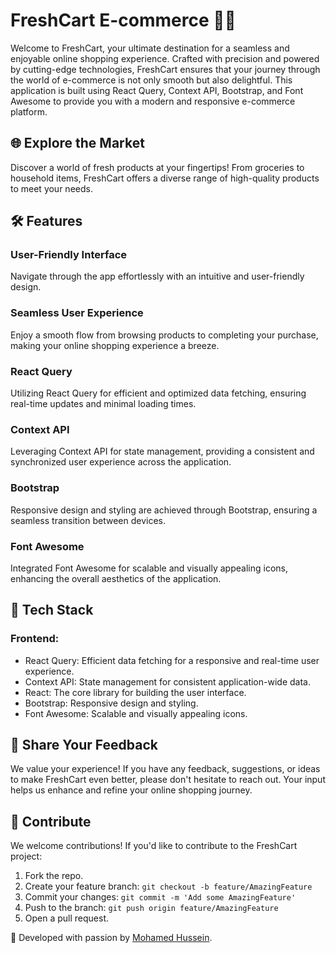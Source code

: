 # FreshCart E-commerce 🛒🌿
Welcome to FreshCart, your ultimate destination for a seamless and enjoyable online shopping experience. Crafted with precision and powered by cutting-edge technologies, FreshCart ensures that your journey through the world of e-commerce is not only smooth but also delightful. This application is built using React Query, Context API, Bootstrap, and Font Awesome to provide you with a modern and responsive e-commerce platform.

## 🌐 Explore the Market
Discover a world of fresh products at your fingertips! From groceries to household items, FreshCart offers a diverse range of high-quality products to meet your needs.

## 🛠️ Features
### User-Friendly Interface
Navigate through the app effortlessly with an intuitive and user-friendly design.

### Seamless User Experience
Enjoy a smooth flow from browsing products to completing your purchase, making your online shopping experience a breeze.

### React Query
Utilizing React Query for efficient and optimized data fetching, ensuring real-time updates and minimal loading times.

### Context API
Leveraging Context API for state management, providing a consistent and synchronized user experience across the application.

### Bootstrap
Responsive design and styling are achieved through Bootstrap, ensuring a seamless transition between devices.

### Font Awesome
Integrated Font Awesome for scalable and visually appealing icons, enhancing the overall aesthetics of the application.

## 🔧 Tech Stack
### Frontend:
- React Query: Efficient data fetching for a responsive and real-time user experience.
- Context API: State management for consistent application-wide data.
- React: The core library for building the user interface.
- Bootstrap: Responsive design and styling.
- Font Awesome: Scalable and visually appealing icons.
## 💬 Share Your Feedback
We value your experience! If you have any feedback, suggestions, or ideas to make FreshCart even better, please don't hesitate to reach out. Your input helps us enhance and refine your online shopping journey.

## 🤝 Contribute
We welcome contributions! If you'd like to contribute to the FreshCart project:

1. Fork the repo.
2. Create your feature branch: `git checkout -b feature/AmazingFeature`
3. Commit your changes: `git commit -m 'Add some AmazingFeature'`
4. Push to the branch: `git push origin feature/AmazingFeature`
5. Open a pull request.

🚀 Developed with passion by [Mohamed Hussein](https://github.com/Mohamed-Huss).
